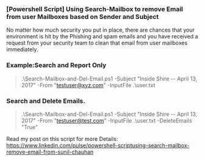 ### [Powershell Script] Using Search-Mailbox to remove Email from user Mailboxes based on Sender and Subject

No matter how much security you put in place, there are chances that your environment is hit by the Phishing and spam emails and you have received a request from your security team to clean that email from user mailboxes immediately.

### Example:Search and Report Only
> .\Search-Mailbox-and-Del-Email.ps1 -Subject "Inside Shire -- April 13, 2017" -From "testuser@xyz.com" -InputFile .\user.txt

### Search and Delete Emails.
> .\Search-Mailbox-and-Del-Email.ps1 -Subject "Inside Shire -- April 13, 2017" -From "testuser@test.com" -InputFile .\user.txt -DeleteEmails "True"

Read my post on this script for more Details:
https://www.linkedin.com/pulse/powershell-scriptusing-search-mailbox-remove-email-from-sunil-chauhan
